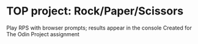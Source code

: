 # TOP project: Rock/Paper/Scissors
Play RPS with browser prompts; results appear in the console
Created for The Odin Project assignment
